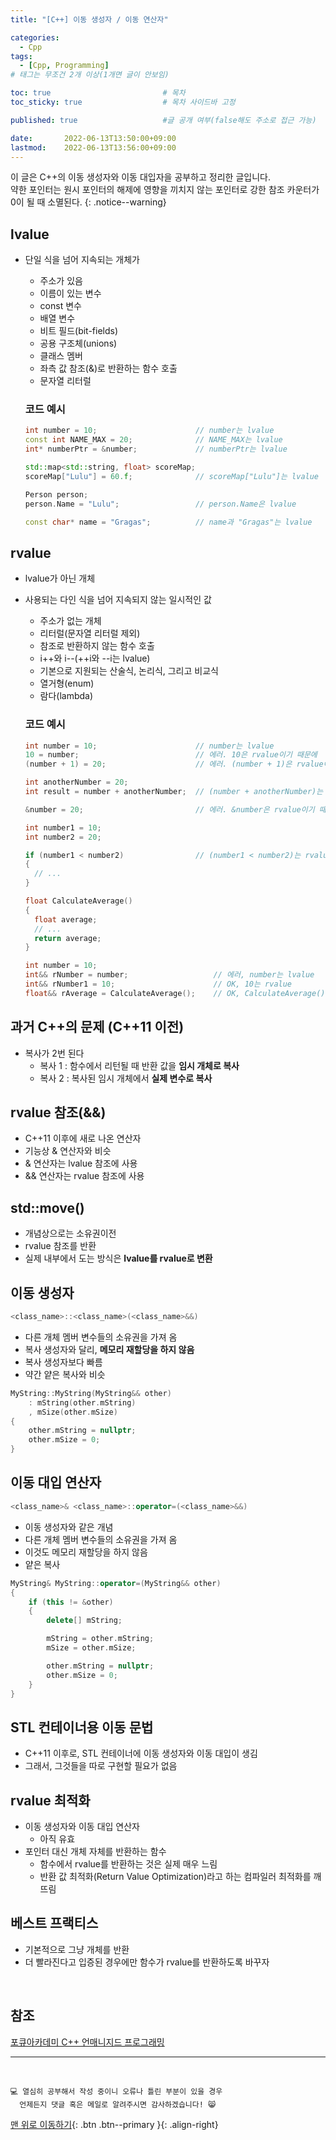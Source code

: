 ```yaml
---
title: "[C++] 이동 생성자 / 이동 연산자" 

categories:
  - Cpp
tags:
  - [Cpp, Programming]
# 태그는 무조건 2개 이상(1개면 글이 안보임)

toc: true                         # 목차
toc_sticky: true                  # 목차 사이드바 고정

published: true                   #글 공개 여부(false해도 주소로 접근 가능)

date:       2022-06-13T13:50:00+09:00
lastmod:    2022-06-13T13:56:00+09:00
---
```


<!-- description : 25자에서 160자 사이 -->
이 글은 C++의 이동 생성자와 이동 대입자을 공부하고 정리한 글입니다.<br>
약한 포인터는 원시 포인터의 해제에 영향을 끼치지 않는 포인터로 강한 참조 카운터가 0이 될 때 소멸된다.
{: .notice--warning}

## lvalue
- 단일 식을 넘어 지속되는 개체가
  - 주소가 있음
  - 이름이 있는 변수
  - const 변수
  - 배열 변수
  - 비트 필드(bit-fields)
  - 공용 구조체(unions)
  - 클래스 멤버
  - 좌측 값 참조(&)로 반환하는 함수 호출
  - 문자열 리터럴

  ### 코드 예시

  ```cpp
  int number = 10;                      // number는 lvalue 
  const int NAME_MAX = 20;              // NAME_MAX는 lvalue
  int* numberPtr = &number;             // numberPtr는 lvalue 

  std::map<std::string, float> scoreMap;
  scoreMap["Lulu"] = 60.f;              // scoreMap["Lulu"]는 lvalue

  Person person;
  person.Name = "Lulu";                 // person.Name은 lvalue

  const char* name = "Gragas";          // name과 "Gragas"는 lvalue
  ```

## rvalue
- lvalue가 아닌 개체
- 사용되는 다인 식을 넘어 지속되지 않는 일시적인 값
  - 주소가 없는 개체
  - 리터럴(문자열 리터럴 제외)
  - 참조로 반환하지 않는 함수 호출
  - i++와 i--(++i와 --i는 lvalue)
  - 기본으로 지원되는 산술식, 논리식, 그리고 비교식
  - 열거형(enum)
  - 람다(lambda)

  ### 코드 예시

  ```cpp
  int number = 10;                      // number는 lvalue 
  10 = number;                          // 에러. 10은 rvalue이기 때문에
  (number + 1) = 20;                    // 에러. (number + 1)은 rvalue이기 때문에

  int anotherNumber = 20;
  int result = number + anotherNumber;  // (number + anotherNumber)는 rvalue

  &number = 20;                         // 에러. &number은 rvalue이기 때문에

  int number1 = 10;
  int number2 = 20;

  if (number1 < number2)                // (number1 < number2)는 rvalue
  {
    // ...
  }

  float CalculateAverage()
  {
    float average;
    // ...
    return average;
  }

  int number = 10;
  int&& rNumber = number;                   // 에러, number는 lvalue
  int&& rNumber1 = 10;                      // OK, 10는 rvalue
  float&& rAverage = CalculateAverage();    // OK, CalculateAverage()는 rvalue
  ```

## 과거 C++의 문제 (C++11 이전)
- 복사가 2번 된다
  - 복사 1 : 함수에서 리턴될 때 반환 값을 **임시 개체로 복사**
  - 복사 2 : 복사된 임시 개체에서 **실제 변수로 복사**

## rvalue 참조(&&)
- C++11 이후에 새로 나온 연산자
- 기능상 & 연산자와 비슷
- & 연산자는 lvalue 참조에 사용
- && 연산자는 rvalue 참조에 사용

## std::move()
- 개념상으로는 소유권이전
- rvalue 참조를 반환
- 실제 내부에서 도는 방식은 **lvalue를 rvalue로 변환**

## 이동 생성자

```cpp
<class_name>::<class_name>(<class_name>&&)
```

- 다른 개체 멤버 변수들의 소유권을 가져 옴
- 복사 생성자와 달리, **메모리 재할당을 하지 않음**
- 복사 생성자보다 빠름
- 약간 얕은 복사와 비슷

```cpp
MyString::MyString(MyString&& other)
    : mString(other.mString)
    , mSize(other.mSize)
{
    other.mString = nullptr;
    other.mSize = 0;
}
```

## 이동 대입 연산자

```cpp
<class_name>& <class_name>::operator=(<class_name>&&)
```

- 이동 생성자와 같은 개념
- 다른 개체 멤버 변수들의 소유권을 가져 옴
- 이것도 메모리 재할당을 하지 않음
- 얕은 복사

```cpp
MyString& MyString::operator=(MyString&& other)
{
    if (this != &other)
    {
        delete[] mString;

        mString = other.mString;
        mSize = other.mSize;

        other.mString = nullptr;
        other.mSize = 0;
    }
}
```

## STL 컨테이너용 이동 문법
- C++11 이후로, STL 컨테이너에 이동 생성자와 이동 대입이 생김
- 그래서, 그것들을 따로 구현할 필요가 없음

## rvalue 최적화
- 이동 생성자와 이동 대입 연산자
  - 아직 유효
- 포인터 대신 개체 자체를 반환하는 함수
  - 함수에서 rvalue를 반환하는 것은 실제 매우 느림
  - 반환 값 최적화(Return Value Optimization)라고 하는 컴파일러 최적화를 깨뜨림

## 베스트 프랙티스
- 기본적으로 그냥 개체를 반환
- 더 빨라진다고 입증된 경우에만 함수가 rvalue를 반환하도록 바꾸자

<br>

## 참조
[포큐아카데미 C++ 언매니지드 프로그래밍](https://pocu-ko.teachable.com/p/comp3200)

***
<br>

    💻 열심히 공부해서 작성 중이니 오류나 틀린 부분이 있을 경우 
      언제든지 댓글 혹은 메일로 알려주시면 감사하겠습니다! 😸


[맨 위로 이동하기](#){: .btn .btn--primary }{: .align-right}